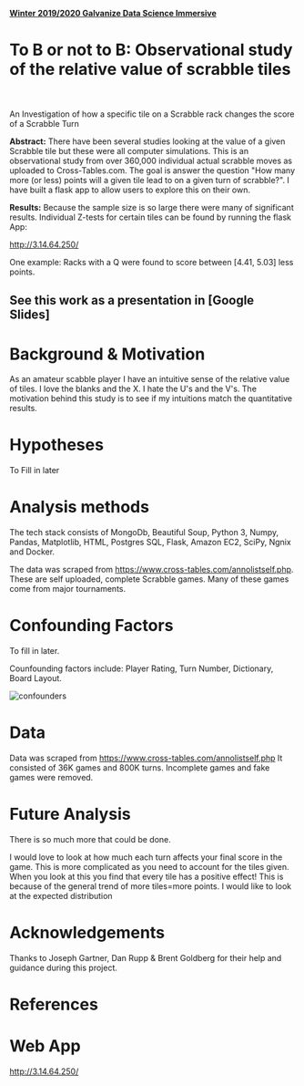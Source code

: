 

[__Winter 2019/2020 Galvanize Data Science Immersive__](https://www.galvanize.com/austin)

# To B or not to B: Observational study of the relative value of scrabble tiles
<br><br>
An Investigation of how a specific tile on a Scrabble rack changes the score of a Scrabble Turn

__Abstract:__
There have been several studies looking at the value of a given Scrabble tile but these were all computer simulations.  This is an observational study from over 360,000 individual actual scrabble moves as uploaded to Cross-Tables.com.  The goal is answer the question "How many more (or less) points will a given tile lead to on a given turn of scrabble?".  I have built a flask app to allow users to explore this on their own.


__Results:__
Because the sample size is so large there were many of significant results.  Individual Z-tests for certain tiles can be found by running the flask App:  

http://3.14.64.250/

One example:  Racks with a Q were found to score between [4.41, 5.03] less points.



See this work as a presentation in [Google Slides]
---

# Background & Motivation
As an amateur scabble player I have an intuitive sense of the relative value of tiles.  I love the blanks and the X.  I hate the U's and the V's.   The motivation behind this study is to see if my intuitions match the quantitative results.

# Hypotheses

To Fill in later

# Analysis methods

The tech stack consists of MongoDb, Beautiful Soup, Python 3, Numpy, Pandas, Matplotlib, HTML, Postgres SQL, Flask, Amazon EC2, SciPy, Ngnix and Docker.


The data was scraped from https://www.cross-tables.com/annolistself.php.  These are self uploaded, complete Scrabble games.  Many of these games come from major tournaments.  

# Confounding Factors

To fill in later.

Counfounding factors include: Player Rating, Turn Number, Dictionary, Board Layout.

![confounders](http://github.com/pkgalea/scrabble/images/confounders.png)



# Data

Data was scraped from https://www.cross-tables.com/annolistself.php  It consisted of 36K games and 800K turns.  Incomplete games and fake games were removed.

# Future Analysis

There is so much more that could be done.  

I would love to look at how much each turn affects your final score in the game.  This is more complicated as you need to account for the tiles given.  When you look at this you find that every tile has a positive effect!  This is because of the general trend of more tiles=more points.  I would like to look at the expected distribution


# Acknowledgements

Thanks to Joseph Gartner, Dan Rupp & Brent Goldberg for their help and guidance during this project.


# References


# Web App


http://3.14.64.250/

